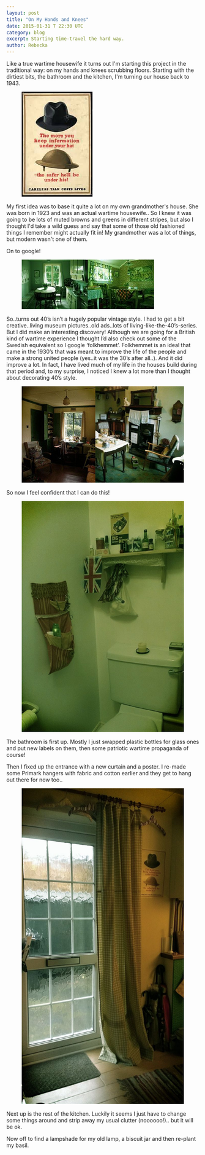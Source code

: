 ```yaml
---
layout: post
title: "On My Hands and Knees"
date: 2015-01-31 T 22:30 UTC
category: blog
excerpt: Starting time-travel the hard way.
author: Rebecka
---
```

Like a true wartime housewife it turns out I'm starting this project in the traditional way: on my hands and knees scrubbing floors. Starting with the dirtiest bits, the bathroom and the kitchen, I'm turning our house back to 1943.

<figure class="right">
	<img src="/assets/posts/images.jpg" alt="The more you keep information under your hat, the safer he'll be under his World War II poster">
</figure>

My first idea was to base it quite a lot on my own grandmother's house. She was born in 1923 and was an actual wartime housewife.. So I knew it was going to be lots of muted browns and greens in different stripes, but also I thought I'd take a wild guess and say that some of those old fashioned things I remember might actually fit in! My grandmother was a lot of things, but modern wasn't one of them.

On to google!

<figure>
	<img src="/assets/posts/Swedish.jpg" alt="">
</figure>

So..turns out 40’s isn’t a hugely popular vintage style. I had to get a bit creative..living museum pictures..old ads..lots of living-like-the-40’s-series. But I did make an interesting discovery! Although we are going for a British kind of wartime experience I thought I’d also check out some of the Swedish equivalent so I google ‘folkhemmet’. Folkhemmet is an ideal that came in the 1930’s that was meant to improve the life of the people and make a strong united people (yes..it was the 30’s after all..). And it did improve a lot. In fact, I have lived much of my life in the houses build during that period and, to my surprise, I noticed I knew a lot more than I thought about decorating 40’s style.

<figure>
	<img src="/assets/posts/English.jpg" alt="">
</figure>

So now I feel confident that I can do this!

<figure class="right">
	<img src="/assets/posts/IMAG0390.jpg" alt="">
</figure>

The bathroom is first up. Mostly I just swapped plastic bottles for glass ones and put new labels on them, then some patriotic wartime propaganda of course!

Then I fixed up the entrance with a new curtain and a poster. I re-made some Primark hangers with fabric and cotton earlier and they get to hang out there for now too..

<figure class="left">
	<img src="/assets/posts/IMAG0393.jpg" alt="">
</figure>

Next up is the rest of the kitchen. Luckily it seems I just have to change some things around and strip away my usual clutter (noooooo!).. but it will be ok. 

Now off to find a lampshade for my old lamp, a biscuit jar and then re-plant my basil.